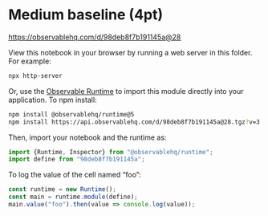 # Medium baseline (4pt)

https://observablehq.com/d/98deb8f7b191145a@28

View this notebook in your browser by running a web server in this folder. For
example:

~~~sh
npx http-server
~~~

Or, use the [Observable Runtime](https://github.com/observablehq/runtime) to
import this module directly into your application. To npm install:

~~~sh
npm install @observablehq/runtime@5
npm install https://api.observablehq.com/d/98deb8f7b191145a@28.tgz?v=3
~~~

Then, import your notebook and the runtime as:

~~~js
import {Runtime, Inspector} from "@observablehq/runtime";
import define from "98deb8f7b191145a";
~~~

To log the value of the cell named “foo”:

~~~js
const runtime = new Runtime();
const main = runtime.module(define);
main.value("foo").then(value => console.log(value));
~~~

